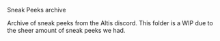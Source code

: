 Sneak Peeks archive

Archive of sneak peeks from the Altis discord. This folder is a WIP due to the sheer amount of sneak peeks we had.